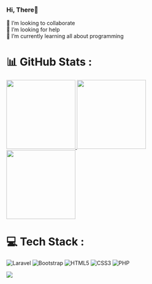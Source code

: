 ###  Hi, There👋
👯 I’m looking to collaborate<br>🤝 I’m looking for help<br>🌱 I’m currently learning all about programming<br>

# 📊 GitHub Stats :
<p align="left">
<a href="https://github.com/yusada">
  <img height="180em" src="https://github-readme-stats.vercel.app/api?username=yusada&theme=dark&hide_border=true&include_all_commits=true&count_private=false"/>
  <img height="180em" src="https://github-readme-streak-stats.herokuapp.com/?user=yusada&theme=dark&hide_border=false"/>
  <img height="180em" src="https://github-readme-stats.vercel.app/api/top-langs/?username=yusada&theme=dark&hide_border=false&include_all_commits=true&count_private=false&layout=compact"/>
</a>
</p>

# 💻 Tech Stack :
![Laravel](https://img.shields.io/badge/laravel-%23FF2D20.svg?style=for-the-badge&logo=laravel&logoColor=white) 
![Bootstrap](https://img.shields.io/badge/bootstrap-%23563D7C.svg?style=for-the-badge&logo=bootstrap&logoColor=white) 
![HTML5](https://img.shields.io/badge/html5-%23E34F26.svg?style=for-the-badge&logo=html5&logoColor=white) 
![CSS3](https://img.shields.io/badge/css3-%231572B6.svg?style=for-the-badge&logo=css3&logoColor=white) 
![PHP](https://img.shields.io/badge/php-%23777BB4.svg?style=for-the-badge&logo=php&logoColor=white)

[![](https://visitcount.itsvg.in/api?id=yusada&icon=5&color=12)](https://visitcount.itsvg.in)
